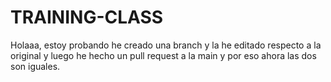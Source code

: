 # TRAINING-CLASS
Holaaa, estoy probando
he creado una branch y la he editado respecto a la original y luego he hecho un pull request a la main y por eso ahora las dos son iguales.
